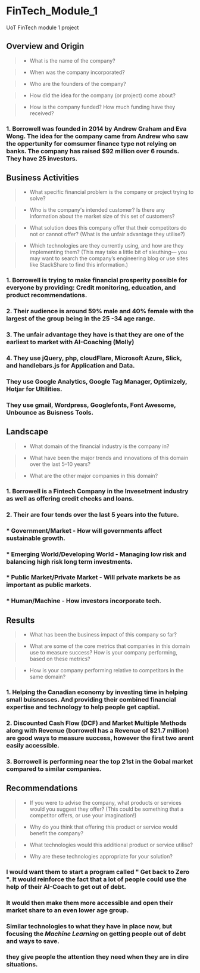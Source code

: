 # FinTech_Module_1
UoT FinTech module 1 project

## Overview and Origin

> * What is the name of the company?

> * When was the company incorporated?

> * Who are the founders of the company?

> * How did the idea for the company (or project) come about?

> * How is the company funded? How much funding have they received?

### 1. Borrowell was founded in 2014 by Andrew Graham and Eva Wong. The idea for the company came from Andrew who saw the oppertunity for comsumer finance type not relying on banks. The company has raised $92 million over 6 rounds. They have 25 investors.

## Business Activities

> * What specific financial problem is the company or project trying to solve?

> * Who is the company's intended customer?  Is there any information about the market size of this set of customers?

> * What solution does this company offer that their competitors do not or cannot offer? (What is the unfair advantage they utilise?)

> * Which technologies are they currently using, and how are they implementing them? (This may take a little bit of sleuthing–– you may want to search the company’s engineering blog or use sites like StackShare to find this information.)

### 1. Borrowell is trying to make financial prosperity possible for everyone by providing: Credit monitoring, education, and product recommendations.
### 2. Their audience is around 59% male and 40% female with the largest of the group being in the 25 -34 age range.
### 3. The unfair advantage they have is that they are one of the earliest to market with AI-Coaching (**Molly**) 
### 4. They use jQuery, php, cloudFlare, Microsoft Azure, Slick, and handlebars.js for Application and Data.
###    They use Google Analytics, Google Tag Manager, Optimizely, Hotjar for Ultilities.
###    They use gmail, Wordpress, Googlefonts, Font Awesome, Unbounce as Buisness Tools.

## Landscape

> * What domain of the financial industry is the company in?

> * What have been the major trends and innovations of this domain over the last 5–10 years?

> * What are the other major companies in this domain?

### 1. Borrowell is a Fintech Company in the Invesetment industry as well as offering credit checks and loans.
### 2. Their are four tends over the last 5 years into the future.
###  * Government/Market - How will governments affect sustainable growth.
###  * Emerging World/Developing World - Managing low risk and balancing high risk long term investments.
###  * Public Market/Private Market - Will private markets be as important as public markets. 
###  * Human/Machine - How investors incorporate tech.

## Results

> * What has been the business impact of this company so far?

> * What are some of the core metrics that companies in this domain use to measure success? How is your company performing, based on these metrics?

> * How is your company performing relative to competitors in the same domain?

### 1. Helping the Canadian economy by investing time in helping small buisnesses. And providing their combined financial expertise and technology to help people get captial.
### 2. Discounted Cash Flow (DCF) and Market Multiple Methods along with Revenue (borrowell has a Revenue of $21.7 million) are good ways to measure success, however the first two arent easily accessible.
### 3. Borrowell is performing near the top 21st in the Gobal market compared to similar companies.


## Recommendations

> * If you were to advise the company, what products or services would you suggest they offer? (This could be something that a competitor offers, or use your imagination!)

> * Why do you think that offering this product or service would benefit the company?

> * What technologies would this additional product or service utilise?

> * Why are these technologies appropriate for your solution?
### I would want them to start a program called " Get back to Zero ". It would reinforce the fact that a lot of people could use the help of their AI-Coach to get out of debt.
### It would then make them more accessible and open their market share to an even lower age group.
### Similar technologies to what they have in place now, but focusing the *Machine Learning* on getting people out of debt and ways to save.
### they give people the attention they need when they are in dire situations.